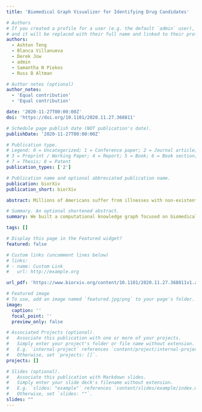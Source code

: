 ```yaml
---
title: 'Biomedical Graph Visualizer for Identifying Drug Candidates'

# Authors
# If you created a profile for a user (e.g. the default `admin` user), write the username (folder name) here
# and it will be replaced with their full name and linked to their profile.
authors:
  - Ashton Teng
  - Blanca Villanueva
  - Derek Jow
  - admin
  - Samantha N Piekos
  - Russ B Altman

# Author notes (optional)
author_notes:
  - 'Equal contribution'
  - 'Equal contribution'

date: '2020-11-27T00:00:00Z'
doi: 'https://doi.org/10.1101/2020.11.27.368811'

# Schedule page publish date (NOT publication's date).
publishDate: '2020-11-27T00:00:00Z'

# Publication type.
# Legend: 0 = Uncategorized; 1 = Conference paper; 2 = Journal article;
# 3 = Preprint / Working Paper; 4 = Report; 5 = Book; 6 = Book section;
# 7 = Thesis; 8 = Patent
publication_types: ['2']

# Publication name and optional abbreviated publication name.
publication: biorXiv
publication_short: biorXiv

abstract: Millions of Americans suffer from illnesses with non-existent or ineffective drug treatment. Identifying plausible drug candidates is a major barrier to drug development due to the large amount of time and resources required; approval can take years when people are suffering now. While computational tools can expedite drug candidate discovery, these tools typically require programming expertise that many biologists lack. Though biomedical databases continue to grow, they have proven difficult to integrate and maintain, and non-programming interfaces for these data sources are scarce and limited in capability. This creates an opportunity for us to present a suite of user-friendly software tools to aid computational discovery of novel treatments through de novo discovery or repurposing. Our tools eliminate the need for researchers to acquire computational expertise by integrating multiple databases and offering an intuitive graphical interface for analyzing these publicly available data. We built a computational knowledge graph focused on biomedical concepts related to drug discovery, designed visualization tools that allow users to explore complex relationships among entities in the graph, and served these tools through a free and user-friendly web interface. We show that users can conduct complex analyses with relative ease and that our knowledge graph and algorithms recover approved repurposed drugs. Our evaluation indicates that our method provides an intuitive, easy, and effective toolkit for discovering drug candidates. We show that our toolkit makes computational analysis for drug development more accessible and efficient and ultimately plays a role in bringing effective treatments to all patients.

# Summary. An optional shortened abstract.
summary: We built a computational knowledge graph focused on biomedical concepts related to drug discovery, designed visualization tools that allow users to explore complex relationships among entities in the graph, and served these tools through a free and user-friendly web interface. We show that users can conduct complex analyses with relative ease and that our knowledge graph and algorithms recover approved repurposed drugs.

tags: []

# Display this page in the Featured widget?
featured: false

# Custom links (uncomment lines below)
# links:
# - name: Custom Link
#   url: http://example.org

url_pdf: 'https://www.biorxiv.org/content/10.1101/2020.11.27.368811v1.abstract'

# Featured image
# To use, add an image named `featured.jpg/png` to your page's folder.
image:
  caption: ''
  focal_point: ''
  preview_only: false

# Associated Projects (optional).
#   Associate this publication with one or more of your projects.
#   Simply enter your project's folder or file name without extension.
#   E.g. `internal-project` references `content/project/internal-project/index.md`.
#   Otherwise, set `projects: []`.
projects: []

# Slides (optional).
#   Associate this publication with Markdown slides.
#   Simply enter your slide deck's filename without extension.
#   E.g. `slides: "example"` references `content/slides/example/index.md`.
#   Otherwise, set `slides: ""`.
slides: ""
---
```

